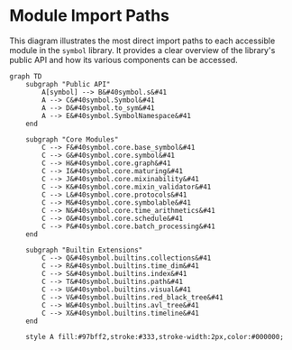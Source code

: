 # Module Import Paths

This diagram illustrates the most direct import paths to each accessible module in the `symbol` library. It provides a clear overview of the library's public API and how its various components can be accessed.

```mermaid
graph TD
    subgraph "Public API"
        A[symbol] --> B&#40symbol.s&#41
        A --> C&#40symbol.Symbol&#41
        A --> D&#40symbol.to_sym&#41
        A --> E&#40symbol.SymbolNamespace&#41
    end

    subgraph "Core Modules"
        C --> F&#40symbol.core.base_symbol&#41
        C --> G&#40symbol.core.symbol&#41
        C --> H&#40symbol.core.graph&#41
        C --> I&#40symbol.core.maturing&#41
        C --> J&#40symbol.core.mixinability&#41
        C --> K&#40symbol.core.mixin_validator&#41
        C --> L&#40symbol.core.protocols&#41
        C --> M&#40symbol.core.symbolable&#41
        C --> N&#40symbol.core.time_arithmetics&#41
        C --> O&#40symbol.core.schedule&#41
        C --> P&#40symbol.core.batch_processing&#41
    end

    subgraph "Builtin Extensions"
        C --> Q&#40symbol.builtins.collections&#41
        C --> R&#40symbol.builtins.time_dim&#41
        C --> S&#40symbol.builtins.index&#41
        C --> T&#40symbol.builtins.path&#41
        C --> U&#40symbol.builtins.visual&#41
        C --> V&#40symbol.builtins.red_black_tree&#41
        C --> W&#40symbol.builtins.avl_tree&#41
        C --> X&#40symbol.builtins.timeline&#41
    end

    style A fill:#97bff2,stroke:#333,stroke-width:2px,color:#000000;
```
